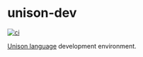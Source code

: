 unison-dev
==========

[![ci](https://github.com/gvolpe/unison-dev/actions/workflows/ci.yml/badge.svg)](https://github.com/gvolpe/unison-dev/actions/workflows/ci.yml)

[Unison language](https://www.unison-lang.org/) development environment.
